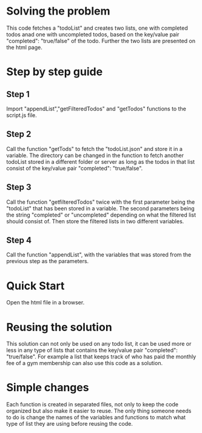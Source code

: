 # Solving the problem
This code fetches a "todoList" and creates two lists, one with completed todos anad one with uncompleted todos, based on the key/value pair "completed": "true/false" of the todo.
Further the two lists are presented on the html page.

# Step by step guide

## Step 1
Import "appendList","getFilteredTodos" and "getTodos" functions to the script.js file.
## Step 2
Call the function "getTods" to fetch the "todoList.json" and store it in a variable. The directory can be changed in the function to fetch another todoList stored in a different folder or server as long as the todos in that list consist of the key/value pair "completed": "true/false". 
## Step 3
Call the function "getfilteredTodos" twice with the first parameter being the "todoList" that has been stored in a variable. The second parameters being the string "completed" or "uncompleted" depending on what the filtered list should consist of. Then store the filtered lists in two different variables.
## Step 4
Call the function "appendList", with the variables that was stored from the previous step as the parameters.

# Quick Start
Open the html file in a browser.

# Reusing the solution
This solution can not only be used on any todo list, it can be used more or less in any type of lists that contains the key/value pair "completed": "true/false".
For example a list that keeps track of who has paid the monthly fee of a gym membership can also use this code as a solution.

# Simple changes
Each function is created in separated files, not only to keep the code organized but also make it easier to reuse. The only thing someone needs to do is change the names of the variables and functions to match what type of list they are using before reusing the code.